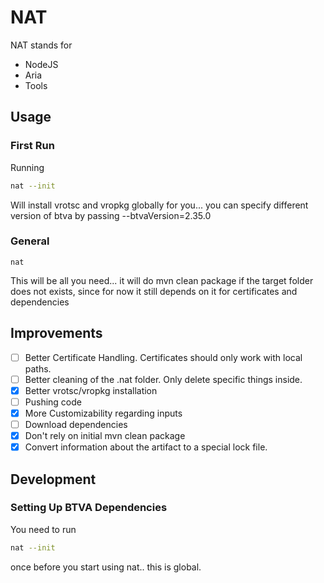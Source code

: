 # NAT

NAT stands for 
- NodeJS
- Aria
- Tools

## Usage

### First Run

Running
```bash
nat --init
```
Will install vrotsc and vropkg globally for you... you can specify different version of btva by passing --btvaVersion=2.35.0

### General

```
nat
```
This will be all you need... it will do mvn clean package if the target folder does not exists, since for now it still depends on it for certificates and
dependencies

## Improvements

- [ ] Better Certificate Handling. Certificates should only work with local paths.
- [ ] Better cleaning of the .nat folder. Only delete specific things inside.
- [x] Better vrotsc/vropkg installation
- [ ] Pushing code
- [x] More Customizability regarding inputs
- [ ] Download dependencies
- [x] Don't rely on initial mvn clean package
- [x] Convert information about the artifact to a special lock file.

## Development

### Setting Up BTVA Dependencies

You need to run

```bash
nat --init
```
once before you start using nat.. this is global.

